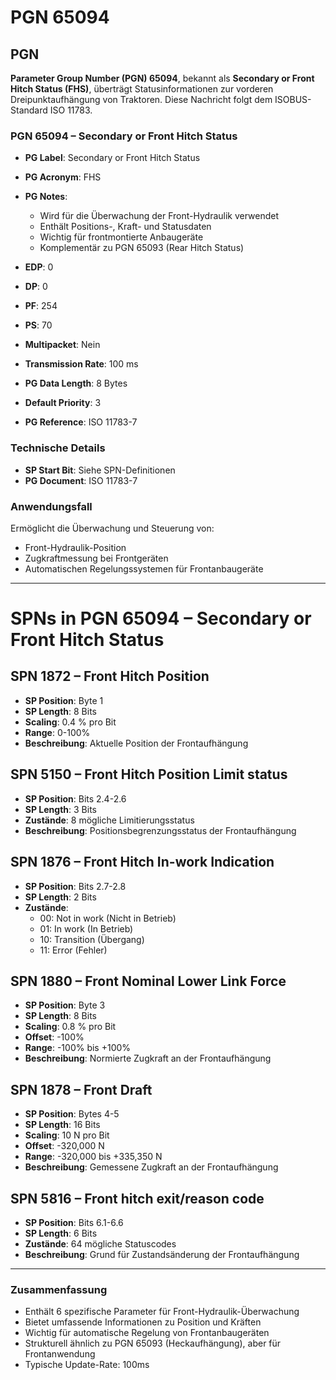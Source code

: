 # PGN 65094

## PGN

**Parameter Group Number (PGN) 65094**, bekannt als **Secondary or Front Hitch Status (FHS)**, überträgt Statusinformationen zur vorderen Dreipunktaufhängung von Traktoren. Diese Nachricht folgt dem ISOBUS-Standard ISO 11783.

### **PGN 65094 – Secondary or Front Hitch Status**
- **PG Label**: Secondary or Front Hitch Status  
- **PG Acronym**: FHS 
- **PG Notes**:
  - Wird für die Überwachung der Front-Hydraulik verwendet
  - Enthält Positions-, Kraft- und Statusdaten
  - Wichtig für frontmontierte Anbaugeräte
  - Komplementär zu PGN 65093 (Rear Hitch Status)

- **EDP**: 0
- **DP**: 0
- **PF**: 254
- **PS**: 70
- **Multipacket**: Nein
- **Transmission Rate**: 100 ms
- **PG Data Length**: 8 Bytes
- **Default Priority**: 3
- **PG Reference**: ISO 11783-7

### **Technische Details**
- **SP Start Bit**: Siehe SPN-Definitionen
- **PG Document**: ISO 11783-7

### **Anwendungsfall**
Ermöglicht die Überwachung und Steuerung von:
- Front-Hydraulik-Position
- Zugkraftmessung bei Frontgeräten
- Automatischen Regelungssystemen für Frontanbaugeräte

---

# **SPNs in PGN 65094 – Secondary or Front Hitch Status**

## **SPN 1872 – Front Hitch Position**
   - **SP Position**: Byte 1
   - **SP Length**: 8 Bits
   - **Scaling**: 0.4 % pro Bit
   - **Range**: 0-100%
   - **Beschreibung**: Aktuelle Position der Frontaufhängung

## **SPN 5150 – Front Hitch Position Limit status**
   - **SP Position**: Bits 2.4-2.6
   - **SP Length**: 3 Bits
   - **Zustände**: 8 mögliche Limitierungsstatus
   - **Beschreibung**: Positionsbegrenzungsstatus der Frontaufhängung

## **SPN 1876 – Front Hitch In-work Indication**
   - **SP Position**: Bits 2.7-2.8
   - **SP Length**: 2 Bits
   - **Zustände**:
     - 00: Not in work (Nicht in Betrieb)
     - 01: In work (In Betrieb)
     - 10: Transition (Übergang)
     - 11: Error (Fehler)

## **SPN 1880 – Front Nominal Lower Link Force**
   - **SP Position**: Byte 3
   - **SP Length**: 8 Bits
   - **Scaling**: 0.8 % pro Bit
   - **Offset**: -100%
   - **Range**: -100% bis +100%
   - **Beschreibung**: Normierte Zugkraft an der Frontaufhängung

## **SPN 1878 – Front Draft**
   - **SP Position**: Bytes 4-5
   - **SP Length**: 16 Bits
   - **Scaling**: 10 N pro Bit
   - **Offset**: -320,000 N
   - **Range**: -320,000 bis +335,350 N
   - **Beschreibung**: Gemessene Zugkraft an der Frontaufhängung

## **SPN 5816 – Front hitch exit/reason code**
   - **SP Position**: Bits 6.1-6.6
   - **SP Length**: 6 Bits
   - **Zustände**: 64 mögliche Statuscodes
   - **Beschreibung**: Grund für Zustandsänderung der Frontaufhängung

---

### **Zusammenfassung**
- Enthält 6 spezifische Parameter für Front-Hydraulik-Überwachung
- Bietet umfassende Informationen zu Position und Kräften
- Wichtig für automatische Regelung von Frontanbaugeräten
- Strukturell ähnlich zu PGN 65093 (Heckaufhängung), aber für Frontanwendung
- Typische Update-Rate: 100ms
